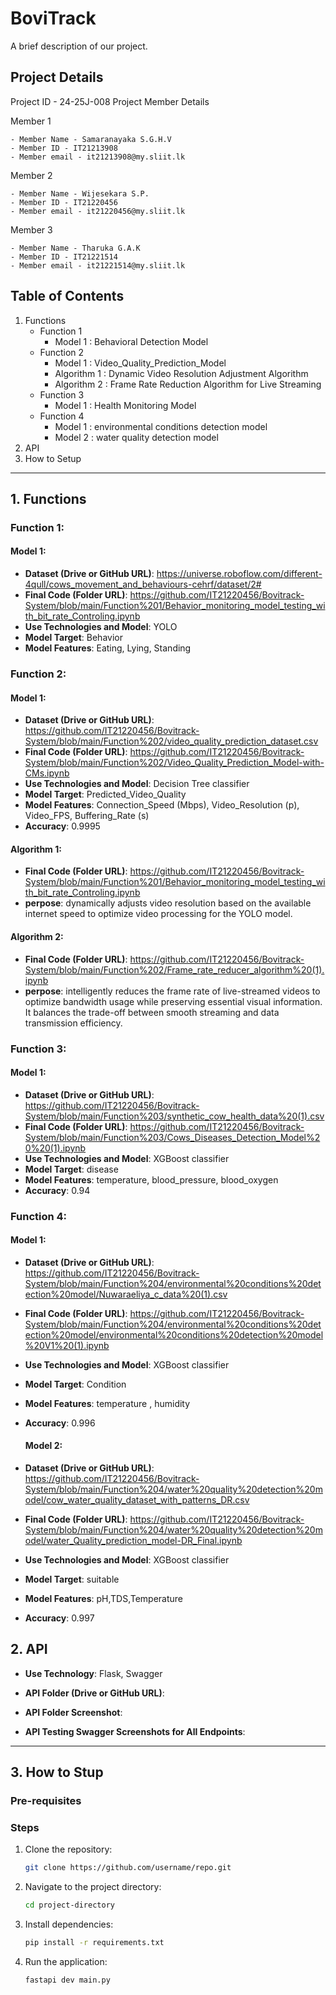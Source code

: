# BoviTrack

A brief description of our project.

## Project Details
Project ID - 24-25J-008
Project Member Details

Member 1

    - Member Name - Samaranayaka S.G.H.V
    - Member ID - IT21213908
    - Member email - it21213908@my.sliit.lk


Member 2

    - Member Name - Wijesekara S.P.
    - Member ID - IT21220456
    - Member email - it21220456@my.sliit.lk


Member 3

    - Member Name - Tharuka G.A.K
    - Member ID - IT21221514
    - Member email - it21221514@my.sliit.lk

## Table of Contents
1. Functions
    -  Function 1
        -  Model 1 : Behavioral Detection Model
    -  Function 2
        -  Model 1 : Video_Quality_Prediction_Model
        -  Algorithm 1 : Dynamic Video Resolution Adjustment Algorithm
        -  Algorithm 2 : Frame Rate Reduction Algorithm for Live Streaming
    -  Function 3
        -  Model 1 : Health Monitoring Model
    -  Function 4
        -  Model 1 : environmental conditions detection model
        -  Model 2 : water quality detection model
2. API
3. How to Setup


---

## 1. Functions

### Function 1: 
#### Model 1: 

- **Dataset (Drive or GitHub URL)**:  https://universe.roboflow.com/different-4qull/cows_movement_and_behaviours-cehrf/dataset/2#
- **Final Code (Folder URL)**: https://github.com/IT21220456/Bovitrack-System/blob/main/Function%201/Behavior_monitoring_model_testing_with_bit_rate_Controling.ipynb
- **Use Technologies and Model**: YOLO
- **Model Target**: Behavior
- **Model Features**: Eating, Lying, Standing


### Function 2:
#### Model 1:

- **Dataset (Drive or GitHub URL)**: https://github.com/IT21220456/Bovitrack-System/blob/main/Function%202/video_quality_prediction_dataset.csv
- **Final Code (Folder URL)**: https://github.com/IT21220456/Bovitrack-System/blob/main/Function%202/Video_Quality_Prediction_Model-with-CMs.ipynb
- **Use Technologies and Model**: Decision Tree classifier 
- **Model Target**: Predicted_Video_Quality
- **Model Features**: Connection_Speed (Mbps), Video_Resolution (p), Video_FPS, Buffering_Rate (s)
- **Accuracy**: 0.9995

#### Algorithm 1:

- **Final Code (Folder URL)**: https://github.com/IT21220456/Bovitrack-System/blob/main/Function%201/Behavior_monitoring_model_testing_with_bit_rate_Controling.ipynb
- **perpose**: dynamically adjusts video resolution based on the available internet speed to optimize video processing for the YOLO model.

#### Algorithm 2:

- **Final Code (Folder URL)**: https://github.com/IT21220456/Bovitrack-System/blob/main/Function%202/Frame_rate_reducer_algorithm%20(1).ipynb
- **perpose**: intelligently reduces the frame rate of live-streamed videos to optimize bandwidth usage while preserving essential visual information. It balances the trade-off between smooth streaming and data transmission efficiency.


### Function 3:
#### Model 1:

- **Dataset (Drive or GitHub URL)**: https://github.com/IT21220456/Bovitrack-System/blob/main/Function%203/synthetic_cow_health_data%20(1).csv
- **Final Code (Folder URL)**: https://github.com/IT21220456/Bovitrack-System/blob/main/Function%203/Cows_Diseases_Detection_Model%20%20(1).ipynb
- **Use Technologies and Model**: XGBoost classifier
- **Model Target**: disease
- **Model Features**: temperature, blood_pressure, blood_oxygen	
- **Accuracy**: 0.94


### Function 4:
#### Model 1:

- **Dataset (Drive or GitHub URL)**: https://github.com/IT21220456/Bovitrack-System/blob/main/Function%204/environmental%20conditions%20detection%20model/Nuwaraeliya_c_data%20(1).csv
- **Final Code (Folder URL)**: https://github.com/IT21220456/Bovitrack-System/blob/main/Function%204/environmental%20conditions%20detection%20model/environmental%20conditions%20detection%20model%20V1%20(1).ipynb
- **Use Technologies and Model**: XGBoost classifier
- **Model Target**: Condition
- **Model Features**: temperature , humidity	
- **Accuracy**: 0.996

  #### Model 2:

- **Dataset (Drive or GitHub URL)**: https://github.com/IT21220456/Bovitrack-System/blob/main/Function%204/water%20quality%20detection%20model/cow_water_quality_dataset_with_patterns_DR.csv
- **Final Code (Folder URL)**: https://github.com/IT21220456/Bovitrack-System/blob/main/Function%204/water%20quality%20detection%20model/water_Quality_prediction_model-DR_Final.ipynb
- **Use Technologies and Model**: XGBoost classifier 
- **Model Target**: suitable
- **Model Features**: pH,TDS,Temperature
- **Accuracy**: 0.997

  
  
## 2. API

- **Use Technology**: Flask, Swagger
- **API Folder (Drive or GitHub URL)**: 
- **API Folder Screenshot**: 
    
- **API Testing Swagger Screenshots for All Endpoints**:
    

---

## 3. How to Stup

### Pre-requisites

### Steps
1. Clone the repository:
    ```bash
    git clone https://github.com/username/repo.git
    ```
2. Navigate to the project directory:
    ```bash
    cd project-directory
    ```
3. Install dependencies:
    ```bash
    pip install -r requirements.txt
    ```
4. Run the application:
    ```bash
    fastapi dev main.py
    ```
